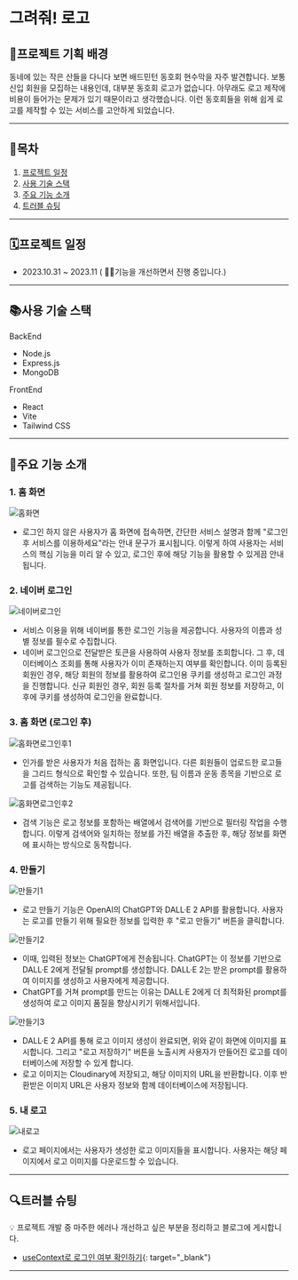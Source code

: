 # 그려줘! 로고

## 💎프로젝트 기획 배경

동네에 있는 작은 산들을 다니다 보면 배드민턴 동호회 현수막을 자주 발견합니다. 보통 신입 회원을 모집하는 내용인데, 대부분 동호회 로고가 없습니다. 아무래도 로고 제작에 비용이 들어가는 문제가 있기 때문이라고 생각했습니다. 이런 동호회들을 위해 쉽게 로고를 제작할 수 있는 서비스를 고안하게 되었습니다.

---

## 📒목차

1. [프로젝트 일정](https://www.notion.so/b3036ccea14f4ca197fd812099d1ae40?pvs=21)
2. [사용 기술 스택](https://www.notion.so/b3036ccea14f4ca197fd812099d1ae40?pvs=21)
3. [주요 기능 소개](https://www.notion.so/b3036ccea14f4ca197fd812099d1ae40?pvs=21)
4. [트러블 슈팅](https://www.notion.so/b3036ccea14f4ca197fd812099d1ae40?pvs=21)

---

## 🗓️프로젝트 일정

- 2023.10.31 ~ 2023.11 ( 🏃🏻기능을 개선하면서 진행 중입니다.)

---

## 📚사용 기술 스택

BackEnd

- Node.js
- Express.js
- MongoDB

FrontEnd

- React
- Vite
- Tailwind CSS

---

## 🔑주요 기능 소개

### 1. 홈 화면

![홈화면](https://github.com/minyun02/logo-project/assets/69966611/41a1f31a-2ff2-4bb2-be60-4abe540a635d)

- 로그인 하지 않은 사용자가 홈 화면에 접속하면, 간단한 서비스 설명과 함께 "로그인 후 서비스를 이용하세요"라는 안내 문구가 표시됩니다. 이렇게 하여 사용자는 서비스의 핵심 기능을 미리 알 수 있고, 로그인 후에 해당 기능을 활용할 수 있게끔 안내됩니다.

### 2. 네이버 로그인

![네이버로그인](https://github.com/minyun02/logo-project/assets/69966611/ee0cd7bd-fb73-429d-91e2-d02fa8a9eeaf)

- 서비스 이용을 위해 네이버를 통한 로그인 기능을 제공합니다. 사용자의 이름과 성별 정보를 필수로 수집합니다.
- 네이버 로그인으로 전달받은 토큰을 사용하여 사용자 정보를 조회합니다. 그 후, 데이터베이스 조회를 통해 사용자가 이미 존재하는지 여부를 확인합니다. 이미 등록된 회원인 경우, 해당 회원의 정보를 활용하여 로그인용 쿠키를 생성하고 로그인 과정을 진행합니다. 신규 회원인 경우, 회원 등록 절차를 거쳐 회원 정보를 저장하고, 이후에 쿠키를 생성하여 로그인을 완료합니다.

### 3. 홈 화면 (로그인 후)

![홈화면로그인후1](https://github.com/minyun02/logo-project/assets/69966611/9dc53532-8812-421d-8f9e-a29279c928d9)

- 인가를 받은 사용자가 처음 접하는 홈 화면입니다. 다른 회원들이 업로드한 로고들을 그리드 형식으로 확인할 수 있습니다. 또한, 팀 이름과 운동 종목을 기반으로 로고를 검색하는 기능도 제공됩니다.

![홈화면로그인후2](https://github.com/minyun02/logo-project/assets/69966611/8141b7ad-ca23-4d0b-8d53-d307c83f7971)

- 검색 기능은 로고 정보를 포함하는 배열에서 검색어를 기반으로 필터링 작업을 수행합니다. 이렇게 검색어와 일치하는 정보를 가진 배열을 추출한 후, 해당 정보를 화면에 표시하는 방식으로 동작합니다.

### 4. 만들기

![만들기1](https://github.com/minyun02/logo-project/assets/69966611/aa195f3a-934f-42a0-b6a6-9590c03b8cf0)

- 로고 만들기 기능은 OpenAI의 ChatGPT와 DALL·E 2 API를 활용합니다. 사용자는 로고를 만들기 위해 필요한 정보를 입력한 후 "로고 만들기" 버튼을 클릭합니다.

![만들기2](https://github.com/minyun02/logo-project/assets/69966611/a184cd0d-98f2-4fe2-957d-46d04b877a51)

- 이때, 입력된 정보는 ChatGPT에게 전송됩니다. ChatGPT는 이 정보를 기반으로 DALL·E 2에게 전달될 prompt를 생성합니다. DALL·E 2는 받은 prompt를 활용하여 이미지를 생성하고 사용자에게 제공합니다.
- ChatGPT를 거쳐 prompt를 만드는 이유는 DALL·E 2에게 더 최적화된 prompt를 생성하여 로고 이미지 품질을 향상시키기 위해서입니다.

![만들기3](https://github.com/minyun02/logo-project/assets/69966611/58f119d8-4ac7-4dcc-915f-77575525ce15)

- DALL·E 2 API를 통해 로고 이미지 생성이 완료되면, 위와 같이 화면에 이미지를 표시합니다. 그리고 "로고 저장하기" 버튼을 노출시켜 사용자가 만들어진 로고를 데이터베이스에 저장할 수 있게 합니다.
- 로고 이미지는 Cloudinary에 저장되고, 해당 이미지의 URL을 반환합니다. 이후 반환받은 이미지 URL은 사용자 정보와 함께 데이터베이스에 저장됩니다.

### 5. 내 로고

![내로고](https://github.com/minyun02/logo-project/assets/69966611/79805721-2387-4b74-9059-22e2ba7f7c37)

- 로고 페이지에서는 사용자가 생성한 로고 이미지들을 표시합니다. 사용자는 해당 페이지에서 로고 이미지를 다운로드할 수 있습니다.

---

## 🔍트러블 슈팅

<aside>
💡 프로젝트 개발 중 마주한 에러나 개선하고 싶은 부분을 정리하고 블로그에 게시합니다.

</aside>

- [useContext로 로그인 여부 확인하기](https://doingsomething.tistory.com/110){: target="_blank"}

---
